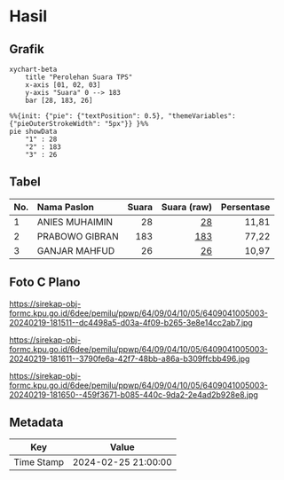 # Hasil

## Grafik

```mermaid
xychart-beta
    title "Perolehan Suara TPS"
    x-axis [01, 02, 03]
    y-axis "Suara" 0 --> 183
    bar [28, 183, 26]
```

```mermaid
%%{init: {"pie": {"textPosition": 0.5}, "themeVariables": {"pieOuterStrokeWidth": "5px"}} }%%
pie showData
    "1" : 28
    "2" : 183
    "3" : 26
```

## Tabel

| No. | Nama Paslon    | Suara | Suara (raw) | Persentase |
|:--- |:-------------- | -----:| -----------:| ----------:|
| 1   | ANIES MUHAIMIN | 28    | [28][p-1]   | 11,81      |
| 2   | PRABOWO GIBRAN | 183   | [183][p-2]  | 77,22      |
| 3   | GANJAR MAHFUD  | 26    | [26][p-3]   | 10,97      |


[p-1]: https://github.com/gigit-pemilu/pemilu-2024-64-kalimantan-timur/blob/main/pilpres/hitung-suara/sub/64-kalimantan-timur/sub/09-penajam-paser-utara/sub/04-sepaku/sub/1005-sepaku/sub/003-tps/sub/paslon-1.txt
[p-2]: https://github.com/gigit-pemilu/pemilu-2024-64-kalimantan-timur/blob/main/pilpres/hitung-suara/sub/64-kalimantan-timur/sub/09-penajam-paser-utara/sub/04-sepaku/sub/1005-sepaku/sub/003-tps/sub/paslon-2.txt
[p-3]: https://github.com/gigit-pemilu/pemilu-2024-64-kalimantan-timur/blob/main/pilpres/hitung-suara/sub/64-kalimantan-timur/sub/09-penajam-paser-utara/sub/04-sepaku/sub/1005-sepaku/sub/003-tps/sub/paslon-3.txt

## Foto C Plano

https://sirekap-obj-formc.kpu.go.id/6dee/pemilu/ppwp/64/09/04/10/05/6409041005003-20240219-181511--dc4498a5-d03a-4f09-b265-3e8e14cc2ab7.jpg

https://sirekap-obj-formc.kpu.go.id/6dee/pemilu/ppwp/64/09/04/10/05/6409041005003-20240219-181611--3790fe6a-42f7-48bb-a86a-b309ffcbb496.jpg

https://sirekap-obj-formc.kpu.go.id/6dee/pemilu/ppwp/64/09/04/10/05/6409041005003-20240219-181650--459f3671-b085-440c-9da2-2e4ad2b928e8.jpg


## Metadata

| Key        | Value               |
| ---------- | ------------------- |
| Time Stamp | 2024-02-25 21:00:00 |




